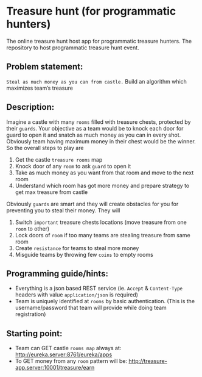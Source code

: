 # Treasure hunt (for programmatic hunters)
The online treasure hunt host app for programmatic treasure hunters. The repository to host programmatic treasure hunt event.

## Problem statement:
``Steal as much money as you can from castle.`` Build an algorithm which maximizes team’s treasure

## Description: 
Imagine a castle with many ``rooms`` filled with treasure chests, protected by their ``guards``. Your objective as a team would be to knock each door for guard to open it and snatch as much money as you can in every shot. Obviously team having maximum money in their chest would be the winner. So the overall steps to play are

1.	Get the castle ``treasure rooms`` map
2.	Knock door of any ``room`` to ask ``guard`` to open it
3.	Take as much money as you want from that room and move to the next room
4.	Understand which room has got more money and prepare strategy to get max treasure from castle

Obviously ``guards`` are smart and they will create obstacles for you for preventing you to steal their money.
They will

1.	Switch ``important`` treasure chests locations (move treasure from one ``room`` to other)
2.	Lock doors of ``room`` if too many teams are stealing treasure from same room
3.	Create ``resistance`` for teams to steal more money
4.	Misguide teams by throwing few ``coins`` to empty rooms

## Programming guide/hints:

-	Everything is a json based REST service (ie. ``Accept`` & ``Content-Type`` headers with value ``application/json`` is required)
-	Team is uniquely identified at ``rooms`` by basic authentication. (This is the username/password that team will provide while doing team registration)

## Starting point:

-	Team can GET castle ``rooms map`` always at: http://eureka.server:8761/eureka/apps
-	To GET money from any ``room`` pattern will be: http://treasure-app.server:10001/treasure/earn
